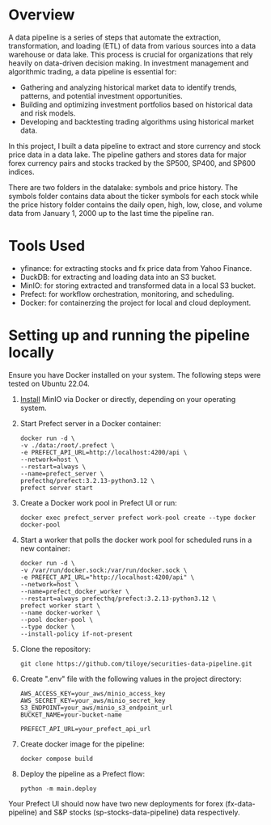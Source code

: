 # Overview
A data pipeline is a series of steps that automate the extraction, transformation, and loading (ETL) of data from various sources into a data warehouse or data lake. This process is crucial for organizations that rely heavily on data-driven decision making. In investment management and algorithmic trading, a data pipeline is essential for:
* Gathering and analyzing historical market data to identify trends, patterns, and potential investment opportunities.
* Building and optimizing investment portfolios based on historical data and risk models.
* Developing and backtesting trading algorithms using historical market data.

In this project, I built a data pipeline to extract and store currency and stock price data in a data lake. The pipeline gathers and stores data for major forex currency pairs and stocks tracked by the SP500, SP400, and SP600 indices.

There are two folders in the datalake: symbols and price history. The symbols folder contains data about the ticker symbols for each stock while the price history folder contains the daily open, high, low, close, and volume data from January 1, 2000 up to the last time the pipeline ran.

# Tools Used
* yfinance: for extracting stocks and fx price data from Yahoo Finance.
* DuckDB: for extracting and loading data into an S3 bucket.
* MinIO: for storing extracted and transformed data in a local S3 bucket.
* Prefect: for workflow orchestration, monitoring, and scheduling.
* Docker: for containerzing the project for local and cloud deployment.

# Setting up and running the pipeline locally 
Ensure you have Docker installed on your system. The following steps were tested on Ubuntu 22.04.

1. [Install](https://min.io/docs/minio/container/index.html) MinIO via Docker or directly, depending on your operating system.
2. Start Prefect server in a Docker container:
    ```
    docker run -d \
    -v ./data:/root/.prefect \
    -e PREFECT_API_URL=http://localhost:4200/api \
    --network=host \
    --restart=always \
    --name=prefect_server \
    prefecthq/prefect:3.2.13-python3.12 \
    prefect server start
    ```
3. Create a Docker work pool in Prefect UI or run:
    ```
    docker exec prefect_server prefect work-pool create --type docker docker-pool
    ```
4. Start a worker that polls the docker work pool for scheduled runs in a new container:
    ```
    docker run -d \
    -v /var/run/docker.sock:/var/run/docker.sock \
    -e PREFECT_API_URL="http://localhost:4200/api" \
    --network=host \
    --name=prefect_docker_worker \
    --restart=always prefecthq/prefect:3.2.13-python3.12 \
    prefect worker start \
    --name docker-worker \
    --pool docker-pool \
    --type docker \
    --install-policy if-not-present
    ```

5. Clone the repository:
    ```
    git clone https://github.com/tiloye/securities-data-pipeline.git
    ```
4. Create ".env" file with the following values in the project directory:
    ```
    AWS_ACCESS_KEY=your_aws/minio_access_key
    AWS_SECRET_KEY=your_aws/minio_secret_key
    S3_ENDPOINT=your_aws/minio_s3_endpoint_url
    BUCKET_NAME=your-bucket-name
    
    PREFECT_API_URL=your_prefect_api_url
    ```
5. Create docker image for the pipeline:
    ```
    docker compose build
    ```
6. Deploy the pipeline as a Prefect flow:
   ```
   python -m main.deploy
   ```

Your Prefect UI should now have two new deployments for forex (fx-data-pipeline) and S&P stocks (sp-stocks-data-pipeline) data respectively.